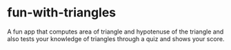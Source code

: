 # fun-with-triangles

A fun app that computes area of triangle and hypotenuse of the triangle and also tests your knowledge of triangles through a quiz and shows your score.
